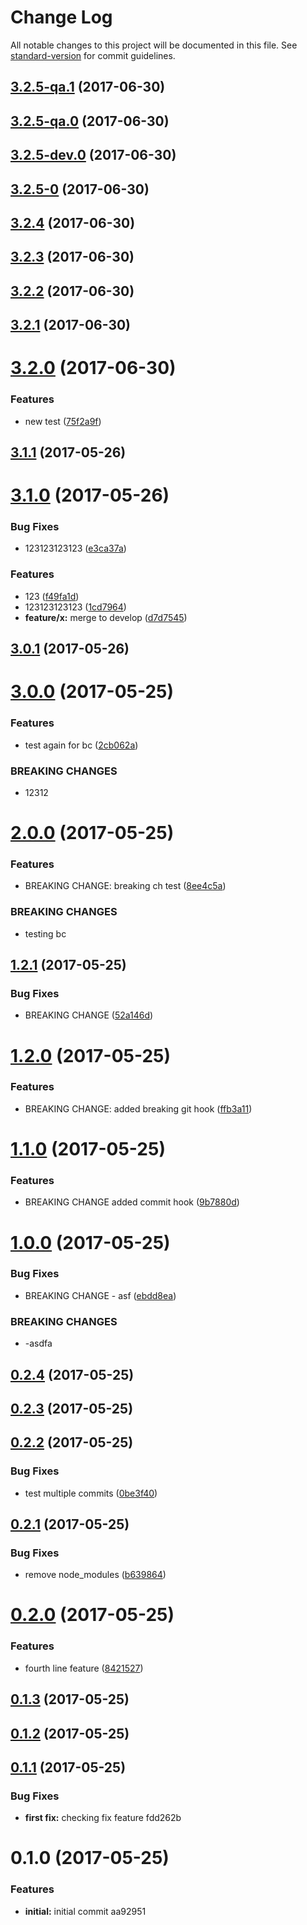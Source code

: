 # Change Log

All notable changes to this project will be documented in this file. See [standard-version](https://github.com/conventional-changelog/standard-version) for commit guidelines.

<a name="3.2.5-qa.1"></a>
## [3.2.5-qa.1](https://github.com/benka/changelog-versioning/compare/v3.2.5-qa.0...v3.2.5-qa.1) (2017-06-30)



<a name="3.2.5-qa.0"></a>
## [3.2.5-qa.0](https://github.com/benka/changelog-versioning/compare/v3.2.5-dev.0...v3.2.5-qa.0) (2017-06-30)



<a name="3.2.5-dev.0"></a>
## [3.2.5-dev.0](https://github.com/benka/changelog-versioning/compare/v3.2.5-0...v3.2.5-dev.0) (2017-06-30)



<a name="3.2.5-0"></a>
## [3.2.5-0](https://github.com/benka/changelog-versioning/compare/v3.2.4...v3.2.5-0) (2017-06-30)



<a name="3.2.4"></a>
## [3.2.4](https://github.com/benka/changelog-versioning/compare/v3.2.3...v3.2.4) (2017-06-30)



<a name="3.2.3"></a>
## [3.2.3](https://github.com/benka/changelog-versioning/compare/v3.2.2...v3.2.3) (2017-06-30)



<a name="3.2.2"></a>
## [3.2.2](https://github.com/benka/changelog-versioning/compare/v3.2.1...v3.2.2) (2017-06-30)



<a name="3.2.1"></a>
## [3.2.1](https://github.com/benka/changelog-versioning/compare/v3.2.0...v3.2.1) (2017-06-30)



<a name="3.2.0"></a>
# [3.2.0](https://github.com/benka/changelog-versioning/compare/v3.1.1...v3.2.0) (2017-06-30)


### Features

* new test ([75f2a9f](https://github.com/benka/changelog-versioning/commit/75f2a9f))



<a name="3.1.1"></a>
## [3.1.1](https://github.com/benka/changelog-versioning/compare/v3.1.0...v3.1.1) (2017-05-26)



<a name="3.1.0"></a>
# [3.1.0](https://github.com/benka/changelog-versioning/compare/v3.0.1...v3.1.0) (2017-05-26)


### Bug Fixes

* 123123123123 ([e3ca37a](https://github.com/benka/changelog-versioning/commit/e3ca37a))


### Features

* 123 ([f49fa1d](https://github.com/benka/changelog-versioning/commit/f49fa1d))
* 123123123123 ([1cd7964](https://github.com/benka/changelog-versioning/commit/1cd7964))
* **feature/x:** merge to develop ([d7d7545](https://github.com/benka/changelog-versioning/commit/d7d7545))



<a name="3.0.1"></a>
## [3.0.1](https://github.com/benka/changelog-versioning/compare/v3.0.0...v3.0.1) (2017-05-26)



<a name="3.0.0"></a>
# [3.0.0](https://github.com/benka/changelog-versioning/compare/v2.0.0...v3.0.0) (2017-05-25)


### Features

* test again for bc ([2cb062a](https://github.com/benka/changelog-versioning/commit/2cb062a))


### BREAKING CHANGES

* 12312



<a name="2.0.0"></a>
# [2.0.0](https://github.com/benka/changelog-versioning/compare/v1.2.1...v2.0.0) (2017-05-25)


### Features

* BREAKING CHANGE: breaking ch test ([8ee4c5a](https://github.com/benka/changelog-versioning/commit/8ee4c5a))


### BREAKING CHANGES

* testing bc



<a name="1.2.1"></a>
## [1.2.1](https://github.com/benka/changelog-versioning/compare/v1.2.0...v1.2.1) (2017-05-25)


### Bug Fixes

* BREAKING CHANGE ([52a146d](https://github.com/benka/changelog-versioning/commit/52a146d))



<a name="1.2.0"></a>
# [1.2.0](https://github.com/benka/changelog-versioning/compare/v1.1.0...v1.2.0) (2017-05-25)


### Features

* BREAKING CHANGE: added breaking git hook ([ffb3a11](https://github.com/benka/changelog-versioning/commit/ffb3a11))



<a name="1.1.0"></a>
# [1.1.0](https://github.com/benka/changelog-versioning/compare/v1.0.0...v1.1.0) (2017-05-25)


### Features

* BREAKING CHANGE added commit hook ([9b7880d](https://github.com/benka/changelog-versioning/commit/9b7880d))



<a name="1.0.0"></a>
# [1.0.0](https://github.com/benka/changelog-versioning/compare/v0.2.4...v1.0.0) (2017-05-25)


### Bug Fixes

* BREAKING CHANGE - asf ([ebdd8ea](https://github.com/benka/changelog-versioning/commit/ebdd8ea))


### BREAKING CHANGES

* -asdfa



<a name="0.2.4"></a>
## [0.2.4](https://github.com/benka/changelog-versioning/compare/v0.2.3...v0.2.4) (2017-05-25)



<a name="0.2.3"></a>
## [0.2.3](https://github.com/benka/changelog-versioning/compare/v0.2.2...v0.2.3) (2017-05-25)



<a name="0.2.2"></a>
## [0.2.2](https://github.com/benka/changelog-versioning/compare/v0.2.1...v0.2.2) (2017-05-25)


### Bug Fixes

* test multiple commits ([0be3f40](https://github.com/benka/changelog-versioning/commit/0be3f40))



<a name="0.2.1"></a>
## [0.2.1](https://github.com/benka/changelog-versioning/compare/v0.2.0...v0.2.1) (2017-05-25)


### Bug Fixes

* remove node_modules ([b639864](https://github.com/benka/changelog-versioning/commit/b639864))



<a name="0.2.0"></a>
# [0.2.0](https://github.com/benka/changelog-versioning/compare/v0.1.3...v0.2.0) (2017-05-25)


### Features

* fourth line feature ([8421527](https://github.com/benka/changelog-versioning/commit/8421527))



<a name="0.1.3"></a>
## [0.1.3](https://github.com/benka/changelog-versioning/compare/v0.1.2...v0.1.3) (2017-05-25)



<a name="0.1.2"></a>
## [0.1.2](https://github.com/benka/changelog-versioning/compare/v0.1.1...v0.1.2) (2017-05-25)



<a name="0.1.1"></a>
## [0.1.1](/compare/v0.1.0...v0.1.1) (2017-05-25)


### Bug Fixes

* **first fix:** checking fix feature fdd262b



<a name="0.1.0"></a>
# 0.1.0 (2017-05-25)


### Features

* **initial:** initial commit aa92951
